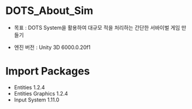 # DOTS_About_Sim
 - 목표 : DOTS System을 활용하여 대규모 적을 처리하는 간단한 서바이벌 게임 만들기

 - 엔진 버전 : Unity 3D 6000.0.20f1

# Import Packages
- Entities 1.2.4
- Entities Graphics 1.2.4
- Input System 1.11.0
